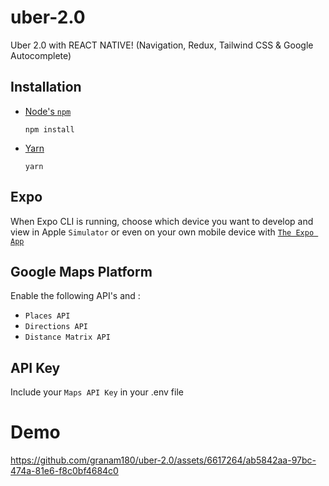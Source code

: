 # uber-2.0
 Uber 2.0 with REACT NATIVE! (Navigation, Redux, Tailwind CSS & Google Autocomplete)

## Installation

- [Node's `npm`](https://nodejs.org/en/download/)

  ```
  npm install
  ```

- [Yarn](https://yarnpkg.com/en/docs/install)

  ```
  yarn
  ```

## Expo
When Expo CLI is running, choose which device you want to develop and view in Apple `Simulator` or even on your own mobile device with [`The Expo App`](https://apps.apple.com/us/app/expo-go/id982107779)

## Google Maps Platform
Enable the following API's and :

- `Places API`
- `Directions API`
- `Distance Matrix API`

## API Key
Include your `Maps API Key` in your .env file

# Demo
https://github.com/granam180/uber-2.0/assets/6617264/ab5842aa-97bc-474a-81e6-f8c0bf4684c0


